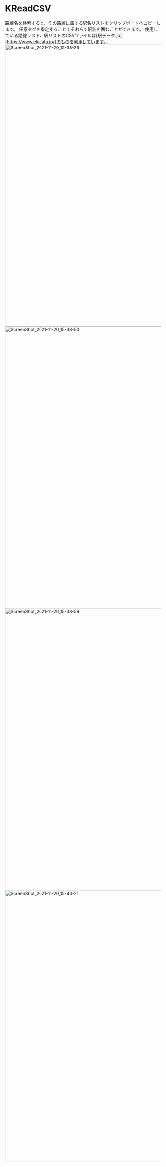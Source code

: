 # KReadCSV
路線名を検索すると、その路線に属する駅名リストをクリップボードへコピーします。
任意タグを指定することでそれらで駅名を囲むことができます。
使用している路線リスト、駅リストのCSVファイルは[駅データ.jp]{https://www.ekidata.jp/}のものを利用しています。
<img width="912" alt="ScreenShot_2021-11-20_15-38-26" src="https://user-images.githubusercontent.com/55102558/142717251-fd4c88fa-4c13-4c57-a9d7-d874f1e175c3.png">
<img width="912" alt="ScreenShot_2021-11-20_15-38-50" src="https://user-images.githubusercontent.com/55102558/142717255-932c6600-ede5-4473-abaf-a355299cbf95.png">
<img width="912" alt="ScreenShot_2021-11-20_15-38-59" src="https://user-images.githubusercontent.com/55102558/142717258-f849cc73-4aef-4492-9de6-85834cfb148b.png">
<img width="878" alt="ScreenShot_2021-11-20_15-40-21" src="https://user-images.githubusercontent.com/55102558/142717261-a9661eb1-ef2f-4d23-bd10-bafa4d22da28.png">
